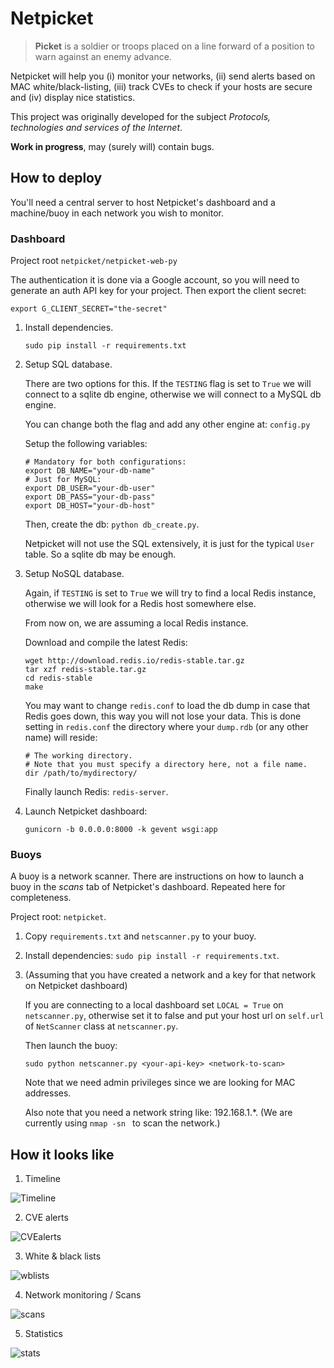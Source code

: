 # Netpicket

> **Picket** is a soldier or troops placed on a line forward of a position to
> warn against an enemy advance.

Netpicket will help you (i) monitor your networks, (ii) send alerts based on MAC
white/black-listing, (iii) track CVEs to check if your hosts are secure and
 (iv) display nice statistics.

This project was originally developed for the subject
*Protocols, technologies and services of the Internet*.

**Work in progress**, may (surely will) contain bugs.

## How to deploy

You'll need a central server to host Netpicket's dashboard and a machine/buoy
in each network you wish to monitor.

### Dashboard

Project root ```netpicket/netpicket-web-py```

The authentication it is done via a Google account, so you will need to generate
an auth API key for your project. Then export the client secret:

```
export G_CLIENT_SECRET="the-secret"
```

1. Install dependencies.

   ```sudo pip install -r requirements.txt```
2. Setup SQL database.

   There are two options for this. If the ```TESTING``` flag is set to
   ```True``` we will connect to a sqlite db engine, otherwise we will connect
   to a MySQL db engine.

   You can change both the flag and add any other engine at: ```config.py```

   Setup the following variables:
   ```
   # Mandatory for both configurations:
   export DB_NAME="your-db-name"
   # Just for MySQL:
   export DB_USER="your-db-user"
   export DB_PASS="your-db-pass"
   export DB_HOST="your-db-host"
   ```

   Then, create the db: ```python db_create.py```.

   Netpicket will not use the SQL extensively, it is just for the typical
   ```User``` table. So a sqlite db may be enough.

3. Setup NoSQL database.
 
   Again, if ```TESTING``` is set to ```True``` we will try to find a local
   Redis instance, otherwise we will look for a Redis host somewhere else.

   From now on, we are assuming a local Redis instance.

   Download and compile the latest Redis:

   ```
   wget http://download.redis.io/redis-stable.tar.gz
   tar xzf redis-stable.tar.gz
   cd redis-stable
   make
   ```

   You may want to change ```redis.conf``` to load the db dump in case that
   Redis goes down, this way you will not lose your data. This is done setting
   in ```redis.conf``` the directory where your ```dump.rdb``` (or any other
   name) will reside:

   ```
   # The working directory.
   # Note that you must specify a directory here, not a file name.
   dir /path/to/mydirectory/
   ```

   Finally launch Redis: ```redis-server```.

4. Launch Netpicket dashboard:

   ```gunicorn -b 0.0.0.0:8000 -k gevent wsgi:app```

### Buoys

A buoy is a network scanner. There are instructions on how to launch a
buoy in the *scans* tab of Netpicket's dashboard. Repeated here for
completeness.

Project root: ```netpicket```.

1. Copy ```requirements.txt``` and ```netscanner.py``` to your buoy.
2. Install dependencies: ```sudo pip install -r requirements.txt```.
3. (Assuming that you have created a network and a key for that network on
   Netpicket dashboard)

   If you are connecting to a local dashboard set ```LOCAL = True``` on
   ```netscanner.py```, otherwise set it to false and put your host url on
   ```self.url``` of ```NetScanner``` class at ```netscanner.py```.

   Then launch the buoy:

   ```
   sudo python netscanner.py <your-api-key> <network-to-scan>
   ```

   Note that we need admin privileges since we are looking for MAC addresses.

   Also note that you need a network string like: 192.168.1.*. (We are 
   currently using ```nmap -sn ``` to scan the network.)

## How it looks like

1. Timeline

  ![Timeline](https://raw.githubusercontent.com/7flying/netpicket/master/screenshots/01-timeline.png)

2. CVE alerts

  ![CVEalerts](https://raw.githubusercontent.com/7flying/netpicket/master/screenshots/02-cve-alerts.png)

3. White & black lists

  ![wblists](https://raw.githubusercontent.com/7flying/netpicket/master/screenshots/04-wb-lists.png)

4. Network monitoring / Scans

  ![scans](https://raw.githubusercontent.com/7flying/netpicket/master/screenshots/05-scans.png)

5. Statistics

  ![stats](https://raw.githubusercontent.com/7flying/netpicket/master/screenshots/06-stats.png)
